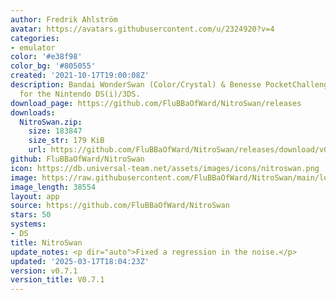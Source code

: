 ```yaml
---
author: Fredrik Ahlström
avatar: https://avatars.githubusercontent.com/u/2324920?v=4
categories:
- emulator
color: '#e38f98'
color_bg: '#805055'
created: '2021-10-17T19:00:08Z'
description: Bandai WonderSwan (Color/Crystal) & Benesse PocketChallenge V2 emulator
  for the Nintendo DS(i)/3DS.
download_page: https://github.com/FluBBaOfWard/NitroSwan/releases
downloads:
  NitroSwan.zip:
    size: 183847
    size_str: 179 KiB
    url: https://github.com/FluBBaOfWard/NitroSwan/releases/download/v0.7.1/NitroSwan.zip
github: FluBBaOfWard/NitroSwan
icon: https://db.universal-team.net/assets/images/icons/nitroswan.png
image: https://raw.githubusercontent.com/FluBBaOfWard/NitroSwan/main/logo.png
image_length: 38554
layout: app
source: https://github.com/FluBBaOfWard/NitroSwan
stars: 50
systems:
- DS
title: NitroSwan
update_notes: <p dir="auto">Fixed a regression in the noise.</p>
updated: '2025-03-17T18:04:23Z'
version: v0.7.1
version_title: V0.7.1
---
```

